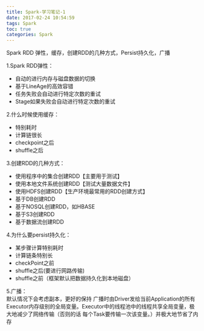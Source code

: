 ```yaml
---
title: Spark-学习笔记-1
date: 2017-02-24 10:54:59
tags: Spark
toc: true
categories: Spark
---
```

Spark RDD 弹性，缓存，创建RDD的几种方式，Persist持久化，广播  

<!-- more -->
1.Spark RDD弹性：
- 自动的进行内存与磁盘数据的切换
- 基于LineAge的高效容错
- 任务失败会自动进行特定次数的重试
- Stage如果失败会自动进行特定次数的重试

2.什么时候使用缓存：
- 特别耗时
- 计算链很长
- checkpoint之后
- shuffle之后

3.创建RDD的几种方式：
- 使用程序中的集合创建RDD【主要用于测试】
- 使用本地文件系统创建RDD【测试大量数据文件】
- 使用HDFS创建RDD【生产环境最常用的RDD创建方式】
- 基于DB创建RDD
- 基于NOSQL创建RDD，如HBASE
- 基于S3创建RDD
- 基于数据流创建RDD

4.为什么要persist持久化：
- 某步骤计算特别耗时
- 计算链条特别长
- checkPoint之前
- shuffle之后(要进行网路传输)
- shuffle之前（框架默认把数据持久化到本地磁盘）

5.广播：  
默认情况下会考虑副本，更好的保持
广播时由Driver发给当前Application的所有Executor内存级别的全局变量。Executor中的线程池中的线程共享全局变量，极大地减少了网络传输（否则的话
每个Task要传输一次该变量。）并极大地节省了内存
